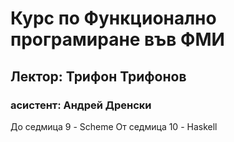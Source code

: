 # Курс по Функционално програмиране във ФМИ
## Лектор: Трифон Трифонов
### асистент: Андрей Дренски

До седмица 9 - Scheme
От седмица 10 - Haskell
